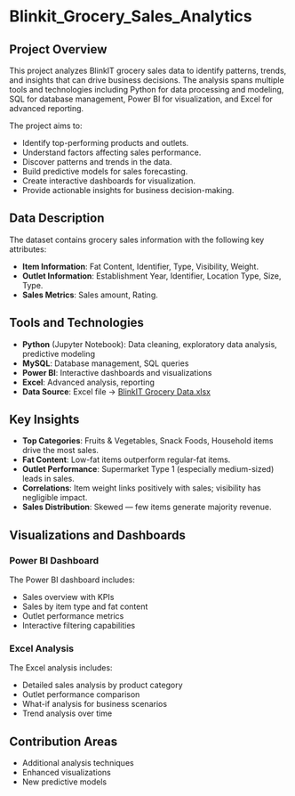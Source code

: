 # Blinkit_Grocery_Sales_Analytics

## Project Overview
This project analyzes BlinkIT grocery sales data to identify patterns, trends, and insights that can drive business decisions. The analysis spans multiple tools and technologies including Python for data processing and modeling, SQL for database management, Power BI for visualization, and Excel for advanced reporting.

The project aims to:
- Identify top-performing products and outlets.
- Understand factors affecting sales performance.
- Discover patterns and trends in the data.
- Build predictive models for sales forecasting.
- Create interactive dashboards for visualization.
- Provide actionable insights for business decision-making.

## Data Description
The dataset contains grocery sales information with the following key attributes:
- **Item Information**: Fat Content, Identifier, Type, Visibility, Weight.
- **Outlet Information**: Establishment Year, Identifier, Location Type, Size, Type.
- **Sales Metrics**: Sales amount, Rating.

## Tools and Technologies
- **Python** (Jupyter Notebook): Data cleaning, exploratory data analysis, predictive modeling
- **MySQL**: Database management, SQL queries
- **Power BI**: Interactive dashboards and visualizations
- **Excel**: Advanced analysis, reporting
- **Data Source**: Excel file -> <a href="https://github.com/Mano-1105/Blinkit_Grocery_Sales_Analytics/blob/main/BlinkIT_Grocery_Data.xlsx">BlinkIT Grocery Data.xlsx</a>
  
## Key Insights
- **Top Categories**: Fruits & Vegetables, Snack Foods, Household items drive the most sales.  
- **Fat Content**: Low-fat items outperform regular-fat items.  
- **Outlet Performance**: Supermarket Type 1 (especially medium-sized) leads in sales.  
- **Correlations**: Item weight links positively with sales; visibility has negligible impact.  
- **Sales Distribution**: Skewed — few items generate majority revenue.

## Visualizations and Dashboards

### **Power BI Dashboard**
The Power BI dashboard includes:
- Sales overview with KPIs
- Sales by item type and fat content
- Outlet performance metrics
- Interactive filtering capabilities
  
### **Excel Analysis**
 The Excel analysis includes:
- Detailed sales analysis by product category
- Outlet performance comparison
- What-if analysis for business scenarios
- Trend analysis over time

## Contribution Areas
- Additional analysis techniques
- Enhanced visualizations
- New predictive models
